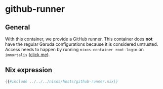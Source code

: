 # github-runner

## General

With this container, we provide a GitHub runner. This container does **not** have the regular Garuda configurations because it is considered untrusted.
Access needs to happen by running `nixos-container root-login` on `immortalis` ([click me](http://docs.garudalinux.net/hosts/immortalis.html#connecting-to-the-server)).

## Nix expression

```nix
{{#include ../../../nixos/hosts/github-runner.nix}}
```
